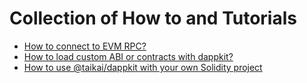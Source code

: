 # Collection of How to and Tutorials

- [How to connect to EVM RPC?](./connect-to-blockchain.md)
- [How to load custom ABI or contracts with dappkit?](./custom-abi.md)
- [How to use @taikai/dappkit with your own Solidity project](./custom-project.md)
